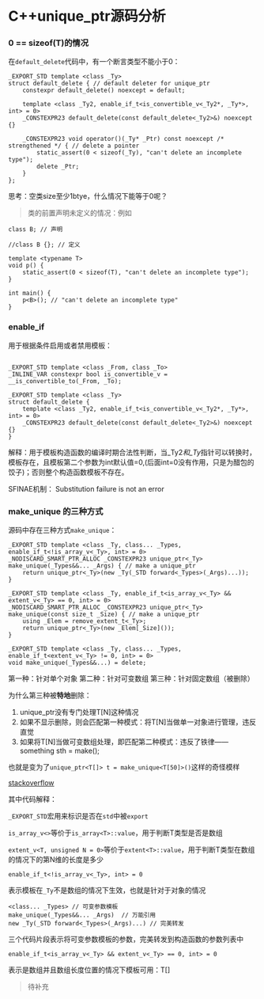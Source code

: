 # C++unique_ptr源码分析


### 0 == sizeof(T)的情况
在``default_delete``代码中，有一个断言类型不能小于0：
```
_EXPORT_STD template <class _Ty>
struct default_delete { // default deleter for unique_ptr
    constexpr default_delete() noexcept = default;

    template <class _Ty2, enable_if_t<is_convertible_v<_Ty2*, _Ty*>, int> = 0>
    _CONSTEXPR23 default_delete(const default_delete<_Ty2>&) noexcept {}

    _CONSTEXPR23 void operator()(_Ty* _Ptr) const noexcept /* strengthened */ { // delete a pointer
        static_assert(0 < sizeof(_Ty), "can't delete an incomplete type");
        delete _Ptr;
    }
};
```
思考：空类size至少1btye，什么情况下能等于0呢？
> 类的前置声明未定义的情况：例如
```
class B; // 声明

//class B {}; // 定义

template <typename T>
void p() {
    static_assert(0 < sizeof(T), "can't delete an incomplete type");
}

int main() {
    p<B>(); // "can't delete an incomplete type"
}
```


### enable_if

用于根据条件启用或者禁用模板：
```

_EXPORT_STD template <class _From, class _To>
_INLINE_VAR constexpr bool is_convertible_v = __is_convertible_to(_From, _To);

_EXPORT_STD template <class _Ty>
struct default_delete {
    template <class _Ty2, enable_if_t<is_convertible_v<_Ty2*, _Ty*>, int> = 0>
    _CONSTEXPR23 default_delete(const default_delete<_Ty2>&) noexcept {}
}
```
解释：用于模板构造函数的编译时期合法性判断，当_Ty2*和_Ty*指针可以转换时，模板存在，且模板第二个参数为int默认值=0,(后面int=0没有作用，只是为醋包的饺子)；否则整个构造函数模板不存在。

SFINAE机制： Substitution failure is not an error

### make_unique 的三种方式

源码中存在三种方式``make_unique``：
```
_EXPORT_STD template <class _Ty, class... _Types, enable_if_t<!is_array_v<_Ty>, int> = 0>
_NODISCARD_SMART_PTR_ALLOC _CONSTEXPR23 unique_ptr<_Ty> make_unique(_Types&&... _Args) { // make a unique_ptr
    return unique_ptr<_Ty>(new _Ty(_STD forward<_Types>(_Args)...));
}

_EXPORT_STD template <class _Ty, enable_if_t<is_array_v<_Ty> && extent_v<_Ty> == 0, int> = 0>
_NODISCARD_SMART_PTR_ALLOC _CONSTEXPR23 unique_ptr<_Ty> make_unique(const size_t _Size) { // make a unique_ptr
    using _Elem = remove_extent_t<_Ty>;
    return unique_ptr<_Ty>(new _Elem[_Size]());
}

_EXPORT_STD template <class _Ty, class... _Types, enable_if_t<extent_v<_Ty> != 0, int> = 0>
void make_unique(_Types&&...) = delete;
```

第一种：针对单个对象
第二种：针对可变数组
第三种：针对固定数组（被删除）

为什么第三种被**特地**删除：
1. unique_ptr没有专门处理T[N]这种情况
2. 如果不显示删除，则会匹配第一种模式：将T[N]当做单一对象进行管理，违反直觉
3. 如果将T[N]当做可变数组处理，即匹配第二种模式：违反了铁律—— something sth = make<something>();

也就是变为了``unique_ptr<T[]> t = make_unique<T[50]>()``这样的奇怪模样


[stackoverflow](https://stackoverflow.com/questions/16596950/why-is-make-uniquetn-disallowed)

其中代码解释：

``_EXPORT_STD``宏用来标识是否在``std``中被``export``

``is_array_v<>``等价于``is_array<T>::value``，用于判断T类型是否是数组

``extent_v<T, unsigned N = 0>``等价于``extent<T>::value``，用于判断T类型在数组的情况下的第N维的长度是多少

```
enable_if_t<!is_array_v<_Ty>, int> = 0
```
表示模板在``_Ty``不是数组的情况下生效，也就是针对于对象的情况

```
<class... _Types> // 可变参数模板
make_unique(_Types&&... _Args)  // 万能引用
new _Ty(_STD forward<_Types>(_Args)...) // 完美转发
```

三个代码片段表示将可变参数模板的参数，完美转发到构造函数的参数列表中



```
enable_if_t<is_array_v<_Ty> && extent_v<_Ty> == 0, int> = 0
```
表示是数组并且数组长度位置的情况下模板可用：T[]

> 待补充